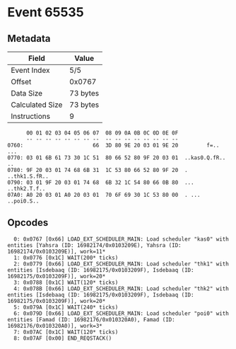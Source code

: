 # Event 65535

## Metadata

| Field           | Value    |
|-----------------|----------|
| Event Index     | 5/5      |
| Offset          | 0x0767   |
| Data Size       | 73 bytes |
| Calculated Size | 73 bytes |
| Instructions    | 9        |

```
      00 01 02 03 04 05 06 07  08 09 0A 0B 0C 0D 0E 0F
      -- -- -- -- -- -- -- --  -- -- -- -- -- -- -- --
0760:                      66  3D 80 9E 20 03 01 9E 20         f=.. ... 
0770: 03 01 6B 61 73 30 1C 51  80 66 52 80 9F 20 03 01  ..kas0.Q.fR.. ..
0780: 9F 20 03 01 74 68 6B 31  1C 53 80 66 52 80 9F 20  . ..thk1.S.fR.. 
0790: 03 01 9F 20 03 01 74 68  6B 32 1C 54 80 66 0B 80  ... ..thk2.T.f..
07A0: A0 20 03 01 A0 20 03 01  70 6F 69 30 1C 53 80 00  . ... ..poi0.S..
```

## Opcodes

```
  0: 0x0767 [0x66] LOAD_EXT_SCHEDULER_MAIN: Load scheduler "kas0" with entities [Yahsra (ID: 16982174/0x0103209E), Yahsra (ID: 16982174/0x0103209E)], work=11*
  1: 0x0776 [0x1C] WAIT(200* ticks)
  2: 0x0779 [0x66] LOAD_EXT_SCHEDULER_MAIN: Load scheduler "thk1" with entities [Isdebaaq (ID: 16982175/0x0103209F), Isdebaaq (ID: 16982175/0x0103209F)], work=20*
  3: 0x0788 [0x1C] WAIT(120* ticks)
  4: 0x078B [0x66] LOAD_EXT_SCHEDULER_MAIN: Load scheduler "thk2" with entities [Isdebaaq (ID: 16982175/0x0103209F), Isdebaaq (ID: 16982175/0x0103209F)], work=20*
  5: 0x079A [0x1C] WAIT(240* ticks)
  6: 0x079D [0x66] LOAD_EXT_SCHEDULER_MAIN: Load scheduler "poi0" with entities [Famad (ID: 16982176/0x010320A0), Famad (ID: 16982176/0x010320A0)], work=3*
  7: 0x07AC [0x1C] WAIT(120* ticks)
  8: 0x07AF [0x00] END_REQSTACK()
```

